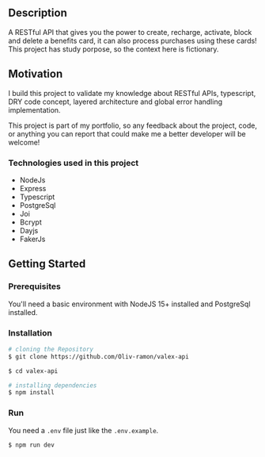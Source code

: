 ## Description

A RESTful API that gives you the power to create, recharge, activate, block and delete a benefits card, it can also process purchases using these cards! This project has study porpose, so the context here is fictionary.

## Motivation

I build this project to validate my knowledge about RESTful APIs, typescript, DRY code concept, layered architecture and global error handling implementation.

This project is part of my portfolio, so any feedback about the project, code, or anything you can report that could make me a better developer will be welcome!

### Technologies used in this project

- NodeJs
- Express
- Typescript
- PostgreSql
- Joi
- Bcrypt
- Dayjs
- FakerJs

## Getting Started

### Prerequisites

You'll need a basic environment with NodeJS 15+ installed and PostgreSql installed.

### Installation

```bash
# cloning the Repository
$ git clone https://github.com/Oliv-ramon/valex-api

$ cd valex-api
```

```bash
# installing dependencies
$ npm install
```

### Run

You need a `.env` file just like the `.env.example`.

```bash
$ npm run dev
```
